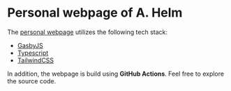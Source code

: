 # Personal webpage of A. Helm

The [personal webpage](https://ahelm.github.io/) utilizes the following tech stack:

- [GasbyJS](https://www.gatsbyjs.com)
- [Typescript](https://www.typescriptlang.org)
- [TailwindCSS](https://tailwindcss.com)

In addition, the webpage is build using **GitHub Actions**. Feel free to explore the source code.

